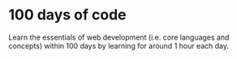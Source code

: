 # 100 days of code

Learn the essentials of web development (i.e. core languages and concepts) within 100 days by learning for around 1 hour each day.
